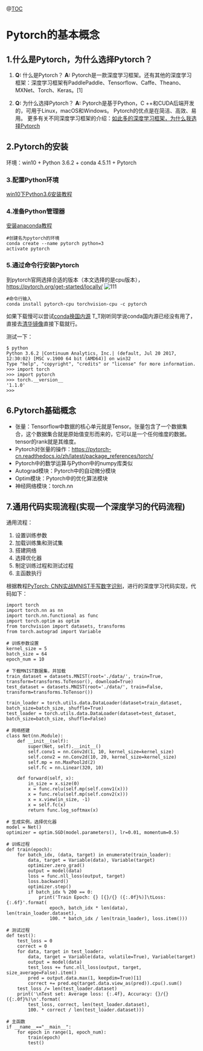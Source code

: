 @[TOC](（一）Pytorch的基本概念)
# Pytorch的基本概念
## 1.什么是Pytorch，为什么选择Pytorch？
 1. **Q:** 什么是Pytorch？
 **A:** Pytorch是一款深度学习框架。还有其他的深度学习框架：深度学习框架有PaddlePaddle、Tensorflow、Caffe、Theano、MXNet、Torch、Keras。[1]

2. **Q:** 为什么选择Pytorch？
**A:** Pytorch是基于Python，C ++和CUDA后端开发的，可用于Linux，macOS和Windows。
Pytorch的优点是在简洁、高效、易用。
更多有关不同深度学习框架的介绍：[如此多的深度学习框架，为什么我选择Pytorch](https://blog.csdn.net/broadview2006/article/details/79147351)

## 2.Pytorch的安装

环境：win10 + Python 3.6.2 + conda 4.5.11 + Pytorch


### 3.配置Python环境

[win10下Python3.6安装教程](https://blog.csdn.net/benben513624/article/details/80066136)

### 4.准备Python管理器

[安装anaconda教程](https://blog.csdn.net/lili_wuwu/article/details/82632162)

    #创建名为pytorch的环境
    conda create --name pytorch python=3 
    activate pytorch

### 5.通过命令行安装Pytorch
到pytorch官网选择合适的版本（本文选择的是cpu版本），https://pytorch.org/get-started/locally/
![111](https://img-blog.csdnimg.cn/20190807153813475.png?x-oss-process=image/watermark,type_ZmFuZ3poZW5naGVpdGk,shadow_10,text_aHR0cHM6Ly9ibG9nLmNzZG4ubmV0L3dlaXhpbl80MjI1NzgwMg==,size_16,color_FFFFFF,t_70)

    #命令行输入
    conda install pytorch-cpu torchvision-cpu -c pytorch

如果下载慢可以尝试[conda换国内源](https://blog.csdn.net/observador/article/details/83618540)
T_T刚听同学说conda国内源已经没有用了，直接去[清华镜像](https://mirrors.tuna.tsinghua.edu.cn/anaconda/cloud/pytorch/win-64/)直接下载就行。

测试一下：

    $ python
    Python 3.6.2 |Continuum Analytics, Inc.| (default, Jul 20 2017, 12:30:02) [MSC v.1900 64 bit (AMD64)] on win32
    Type "help", "copyright", "credits" or "license" for more information.
    >>> import torch
    >>> import pytorch
    >>> torch.__version__
    '1.1.0'
    >>>

## 6.Pytorch基础概念
* 张量：Tensorflow中数据的核心单元就是Tensor。张量包含了一个数据集合，这个数据集合就是原始值变形而来的，它可以是一个任何维度的数据。tensor的rank就是其维度。
* Pytorch对张量的操作：https://pytorch-cn.readthedocs.io/zh/latest/package_references/torch/
* Pytorch中的数学运算与Python中的numpy库类似
* Autograd模块：Pytorch中的自动微分模块
* Optim模块：Pytorch中的优化算法模块
* 神经网络模块：torch.nn


## 7.通用代码实现流程(实现一个深度学习的代码流程)
通用流程：
1. 设置训练参数
2. 加载训练集和测试集
3. 搭建网络
4. 选择优化器
5. 制定训练过程和测试过程
6. 主函数执行

根据教程[PyTorch: CNN实战MNIST手写数字识别](https://blog.csdn.net/m0_37306360/article/details/79311501)，进行的深度学习代码实现，代码如下：

    import torch
    import torch.nn as nn
    import torch.nn.functional as func
    import torch.optim as optim
    from torchvision import datasets, transforms
    from torch.autograd import Variable
    
    # 训练参数设置
    kernel_size = 5
    batch_size = 64
    epoch_num = 10
    
    # 下载MNIST数据集，并加载
    train_dataset = datasets.MNIST(root='./data/', train=True, transform=transforms.ToTensor(), download=True)
    test_dataset = datasets.MNIST(root='./data/', train=False, transform=transforms.ToTensor())
    
    train_loader = torch.utils.data.DataLoader(dataset=train_dataset, batch_size=batch_size, shuffle=True)
    test_loader = torch.utils.data.DataLoader(dataset=test_dataset, batch_size=batch_size, shuffle=False)
    
    # 网络搭建
    class Net(nn.Module):
        def __init__(self):
            super(Net, self).__init__()
            self.conv1 = nn.Conv2d(1, 10, kernel_size=kernel_size)
            self.conv2 = nn.Conv2d(10, 20, kernel_size=kernel_size)
            self.mp = nn.MaxPool2d(2)
            self.fc = nn.Linear(320, 10)
    
        def forward(self, x):
            in_size = x.size(0)
            x = func.relu(self.mp(self.conv1(x)))
            x = func.relu(self.mp(self.conv2(x)))
            x = x.view(in_size, -1)
            x = self.fc(x)
            return func.log_softmax(x)
    
    # 生成实例，选择优化器
    model = Net()
    optimizer = optim.SGD(model.parameters(), lr=0.01, momentum=0.5)
    
    # 训练过程
    def train(epoch):
        for batch_idx, (data, target) in enumerate(train_loader):
            data, target = Variable(data), Variable(target)
            optimizer.zero_grad()
            output = model(data)
            loss = func.nll_loss(output, target)
            loss.backward()
            optimizer.step()
            if batch_idx % 200 == 0:
                print('Train Epoch: {} [{}/{} ({:.0f}%)]\tLoss: {:.6f}'.format(
                    epoch, batch_idx * len(data), len(train_loader.dataset),
                    100. * batch_idx / len(train_loader), loss.item()))
    
    # 测试过程
    def test():
        test_loss = 0
        correct = 0
        for data, target in test_loader:
            data, target = Variable(data, volatile=True), Variable(target)
            output = model(data)
            test_loss += func.nll_loss(output, target, size_average=False).item()
            pred = output.data.max(1, keepdim=True)[1]
            correct += pred.eq(target.data.view_as(pred)).cpu().sum()
        test_loss /= len(test_loader.dataset)
        print('\nTest set: Average loss: {:.4f}, Accuracy: {}/{} ({:.0f}%)\n'.format(
            test_loss, correct, len(test_loader.dataset),
            100. * correct / len(test_loader.dataset)))
    
    # 主函数
    if __name__=="__main__":
        for epoch in range(1, epoch_num):
            train(epoch)
            test()
